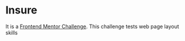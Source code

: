 # Insure

It is a [Frontend Mentor Challenge](https://www.frontendmentor.io/challenges/insure-landing-page-uTU68JV8). This challenge tests web page layout skills
